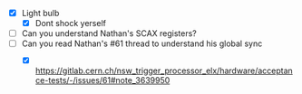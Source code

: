 - [x] Light bulb
  - [x] Dont shock yerself
- [ ] Can you understand Nathan's SCAX registers?
- [ ] Can you read Nathan's #61 thread to understand his global sync
  - [x] https://gitlab.cern.ch/nsw_trigger_processor_elx/hardware/acceptance-tests/-/issues/61#note_3639950
  
